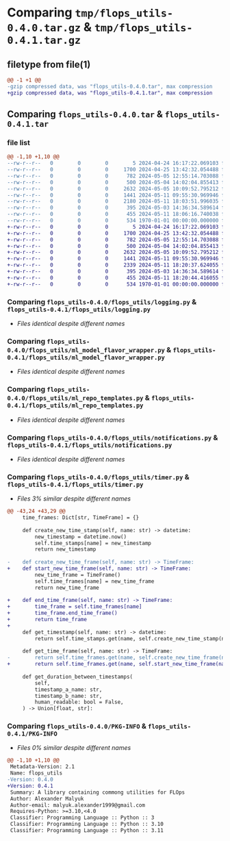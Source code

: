 # Comparing `tmp/flops_utils-0.4.0.tar.gz` & `tmp/flops_utils-0.4.1.tar.gz`

## filetype from file(1)

```diff
@@ -1 +1 @@
-gzip compressed data, was "flops_utils-0.4.0.tar", max compression
+gzip compressed data, was "flops_utils-0.4.1.tar", max compression
```

## Comparing `flops_utils-0.4.0.tar` & `flops_utils-0.4.1.tar`

### file list

```diff
@@ -1,10 +1,10 @@
--rw-r--r--   0        0        0        5 2024-04-24 16:17:22.069103 flops_utils-0.4.0/README.md
--rw-r--r--   0        0        0     1700 2024-04-25 13:42:32.054488 flops_utils-0.4.0/flops_utils/logging.py
--rw-r--r--   0        0        0      782 2024-05-05 12:55:14.703088 flops_utils-0.4.0/flops_utils/ml_model_flavor_wrapper.py
--rw-r--r--   0        0        0      500 2024-05-04 14:02:04.855413 flops_utils-0.4.0/flops_utils/ml_repo_files_wrapper.py
--rw-r--r--   0        0        0     2632 2024-05-05 10:09:52.795212 flops_utils-0.4.0/flops_utils/ml_repo_templates.py
--rw-r--r--   0        0        0     1441 2024-05-11 09:55:30.969946 flops_utils-0.4.0/flops_utils/notifications.py
--rw-r--r--   0        0        0     2180 2024-05-11 18:03:51.996035 flops_utils-0.4.0/flops_utils/timer.py
--rw-r--r--   0        0        0      395 2024-05-03 14:36:34.589614 flops_utils-0.4.0/flops_utils/types.py
--rw-r--r--   0        0        0      455 2024-05-11 18:06:16.740038 flops_utils-0.4.0/pyproject.toml
--rw-r--r--   0        0        0      534 1970-01-01 00:00:00.000000 flops_utils-0.4.0/PKG-INFO
+-rw-r--r--   0        0        0        5 2024-04-24 16:17:22.069103 flops_utils-0.4.1/README.md
+-rw-r--r--   0        0        0     1700 2024-04-25 13:42:32.054488 flops_utils-0.4.1/flops_utils/logging.py
+-rw-r--r--   0        0        0      782 2024-05-05 12:55:14.703088 flops_utils-0.4.1/flops_utils/ml_model_flavor_wrapper.py
+-rw-r--r--   0        0        0      500 2024-05-04 14:02:04.855413 flops_utils-0.4.1/flops_utils/ml_repo_files_wrapper.py
+-rw-r--r--   0        0        0     2632 2024-05-05 10:09:52.795212 flops_utils-0.4.1/flops_utils/ml_repo_templates.py
+-rw-r--r--   0        0        0     1441 2024-05-11 09:55:30.969946 flops_utils-0.4.1/flops_utils/notifications.py
+-rw-r--r--   0        0        0     2339 2024-05-11 18:20:37.624055 flops_utils-0.4.1/flops_utils/timer.py
+-rw-r--r--   0        0        0      395 2024-05-03 14:36:34.589614 flops_utils-0.4.1/flops_utils/types.py
+-rw-r--r--   0        0        0      455 2024-05-11 18:20:44.416055 flops_utils-0.4.1/pyproject.toml
+-rw-r--r--   0        0        0      534 1970-01-01 00:00:00.000000 flops_utils-0.4.1/PKG-INFO
```

### Comparing `flops_utils-0.4.0/flops_utils/logging.py` & `flops_utils-0.4.1/flops_utils/logging.py`

 * *Files identical despite different names*

### Comparing `flops_utils-0.4.0/flops_utils/ml_model_flavor_wrapper.py` & `flops_utils-0.4.1/flops_utils/ml_model_flavor_wrapper.py`

 * *Files identical despite different names*

### Comparing `flops_utils-0.4.0/flops_utils/ml_repo_templates.py` & `flops_utils-0.4.1/flops_utils/ml_repo_templates.py`

 * *Files identical despite different names*

### Comparing `flops_utils-0.4.0/flops_utils/notifications.py` & `flops_utils-0.4.1/flops_utils/notifications.py`

 * *Files identical despite different names*

### Comparing `flops_utils-0.4.0/flops_utils/timer.py` & `flops_utils-0.4.1/flops_utils/timer.py`

 * *Files 3% similar despite different names*

```diff
@@ -43,24 +43,29 @@
     time_frames: Dict[str, TimeFrame] = {}
 
     def create_new_time_stamp(self, name: str) -> datetime:
         new_timestamp = datetime.now()
         self.time_stamps[name] = new_timestamp
         return new_timestamp
 
-    def create_new_time_frame(self, name: str) -> TimeFrame:
+    def start_new_time_frame(self, name: str) -> TimeFrame:
         new_time_frame = TimeFrame()
         self.time_frames[name] = new_time_frame
         return new_time_frame
 
+    def end_time_frame(self, name: str) -> TimeFrame:
+        time_frame = self.time_frames[name]
+        time_frame.end_time_frame()
+        return time_frame
+
     def get_timestamp(self, name: str) -> datetime:
         return self.time_stamps.get(name, self.create_new_time_stamp(name))
 
     def get_time_frame(self, name: str) -> TimeFrame:
-        return self.time_frames.get(name, self.create_new_time_frame(name))
+        return self.time_frames.get(name, self.start_new_time_frame(name))
 
     def get_duration_between_timestamps(
         self,
         timestamp_a_name: str,
         timestamp_b_name: str,
         human_readable: bool = False,
     ) -> Union[float, str]:
```

### Comparing `flops_utils-0.4.0/PKG-INFO` & `flops_utils-0.4.1/PKG-INFO`

 * *Files 0% similar despite different names*

```diff
@@ -1,10 +1,10 @@
 Metadata-Version: 2.1
 Name: flops_utils
-Version: 0.4.0
+Version: 0.4.1
 Summary: A library containing commong utilities for FLOps
 Author: Alexander Malyuk
 Author-email: malyuk.alexander1999@gmail.com
 Requires-Python: >=3.10,<4.0
 Classifier: Programming Language :: Python :: 3
 Classifier: Programming Language :: Python :: 3.10
 Classifier: Programming Language :: Python :: 3.11
```


